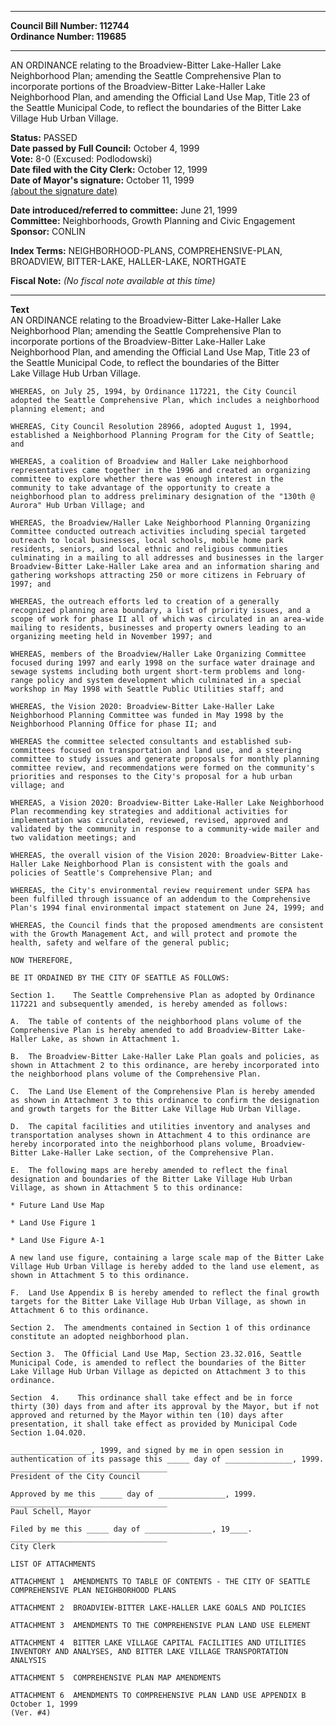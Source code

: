 * * * * *  
  
**Council Bill Number: [](#h0)[](#h2)112744**   
**Ordinance Number: 119685**  
  
* * * * *  
  
AN ORDINANCE relating to the Broadview-Bitter Lake-Haller Lake Neighborhood Plan; amending the Seattle Comprehensive Plan to incorporate portions of the Broadview-Bitter Lake-Haller Lake Neighborhood Plan, and amending the Official Land Use Map, Title 23 of the Seattle Municipal Code, to reflect the boundaries of the Bitter Lake Village Hub Urban Village.  
  
**Status:** PASSED   
**Date passed by Full Council:** October 4, 1999   
**Vote:** 8-0 (Excused: Podlodowski)   
**Date filed with the City Clerk:** October 12, 1999   
**Date of Mayor's signature:** October 11, 1999   
[(about the signature date)](/~public/approvaldate.htm)   
  
  
**Date introduced/referred to committee:** June 21, 1999   
**Committee:** Neighborhoods, Growth Planning and Civic Engagement   
**Sponsor:** CONLIN   
  
**Index Terms:** NEIGHBORHOOD-PLANS, COMPREHENSIVE-PLAN, BROADVIEW, BITTER-LAKE, HALLER-LAKE, NORTHGATE  
  
**Fiscal Note:** *(No fiscal note available at this time)*  
  
* * * * *  
  
**Text**  
    AN ORDINANCE relating to the Broadview-Bitter Lake-Haller Lake  
    Neighborhood Plan; amending the Seattle Comprehensive Plan to  
    incorporate portions of the Broadview-Bitter Lake-Haller Lake  
    Neighborhood Plan, and amending the Official Land Use Map, Title 23 of  
    the Seattle Municipal Code, to reflect the boundaries of the Bitter  
    Lake Village Hub Urban Village.  
  
    WHEREAS, on July 25, 1994, by Ordinance 117221, the City Council  
    adopted the Seattle Comprehensive Plan, which includes a neighborhood  
    planning element; and  
  
    WHEREAS, City Council Resolution 28966, adopted August 1, 1994,  
    established a Neighborhood Planning Program for the City of Seattle;  
    and  
  
    WHEREAS, a coalition of Broadview and Haller Lake neighborhood  
    representatives came together in the 1996 and created an organizing  
    committee to explore whether there was enough interest in the  
    community to take advantage of the opportunity to create a  
    neighborhood plan to address preliminary designation of the "130th @  
    Aurora" Hub Urban Village; and  
  
    WHEREAS, the Broadview/Haller Lake Neighborhood Planning Organizing  
    Committee conducted outreach activities including special targeted  
    outreach to local businesses, local schools, mobile home park  
    residents, seniors, and local ethnic and religious communities  
    culminating in a mailing to all addresses and businesses in the larger  
    Broadview-Bitter Lake-Haller Lake area and an information sharing and  
    gathering workshops attracting 250 or more citizens in February of  
    1997; and  
  
    WHEREAS, the outreach efforts led to creation of a generally  
    recognized planning area boundary, a list of priority issues, and a  
    scope of work for phase II all of which was circulated in an area-wide  
    mailing to residents, businesses and property owners leading to an  
    organizing meeting held in November 1997; and  
  
    WHEREAS, members of the Broadview/Haller Lake Organizing Committee  
    focused during 1997 and early 1998 on the surface water drainage and  
    sewage systems including both urgent short-term problems and long-  
    range policy and system development which culminated in a special  
    workshop in May 1998 with Seattle Public Utilities staff; and  
  
    WHEREAS, the Vision 2020: Broadview-Bitter Lake-Haller Lake  
    Neighborhood Planning Committee was funded in May 1998 by the  
    Neighborhood Planning Office for phase II; and  
  
    WHEREAS the committee selected consultants and established sub-  
    committees focused on transportation and land use, and a steering  
    committee to study issues and generate proposals for monthly planning  
    committee review, and recommendations were formed on the community's  
    priorities and responses to the City's proposal for a hub urban  
    village; and  
  
    WHEREAS, a Vision 2020: Broadview-Bitter Lake-Haller Lake Neighborhood  
    Plan recommending key strategies and additional activities for  
    implementation was circulated, reviewed, revised, approved and  
    validated by the community in response to a community-wide mailer and  
    two validation meetings; and  
  
    WHEREAS, the overall vision of the Vision 2020: Broadview-Bitter Lake-  
    Haller Lake Neighborhood Plan is consistent with the goals and  
    policies of Seattle's Comprehensive Plan; and  
  
    WHEREAS, the City's environmental review requirement under SEPA has  
    been fulfilled through issuance of an addendum to the Comprehensive  
    Plan's 1994 final environmental impact statement on June 24, 1999; and  
  
    WHEREAS, the Council finds that the proposed amendments are consistent  
    with the Growth Management Act, and will protect and promote the  
    health, safety and welfare of the general public;  
  
    NOW THEREFORE,  
  
    BE IT ORDAINED BY THE CITY OF SEATTLE AS FOLLOWS:  
  
    Section 1.    The Seattle Comprehensive Plan as adopted by Ordinance  
    117221 and subsequently amended, is hereby amended as follows:  
  
    A.  The table of contents of the neighborhood plans volume of the  
    Comprehensive Plan is hereby amended to add Broadview-Bitter Lake-  
    Haller Lake, as shown in Attachment 1.  
  
    B.  The Broadview-Bitter Lake-Haller Lake Plan goals and policies, as  
    shown in Attachment 2 to this ordinance, are hereby incorporated into  
    the neighborhood plans volume of the Comprehensive Plan.  
  
    C.  The Land Use Element of the Comprehensive Plan is hereby amended  
    as shown in Attachment 3 to this ordinance to confirm the designation  
    and growth targets for the Bitter Lake Village Hub Urban Village.  
  
    D.  The capital facilities and utilities inventory and analyses and  
    transportation analyses shown in Attachment 4 to this ordinance are  
    hereby incorporated into the neighborhood plans volume, Broadview-  
    Bitter Lake-Haller Lake section, of the Comprehensive Plan.  
  
    E.  The following maps are hereby amended to reflect the final  
    designation and boundaries of the Bitter Lake Village Hub Urban  
    Village, as shown in Attachment 5 to this ordinance:  
  
    * Future Land Use Map  
  
    * Land Use Figure 1  
  
    * Land Use Figure A-1  
  
    A new land use figure, containing a large scale map of the Bitter Lake  
    Village Hub Urban Village is hereby added to the land use element, as  
    shown in Attachment 5 to this ordinance.  
  
    F.  Land Use Appendix B is hereby amended to reflect the final growth  
    targets for the Bitter Lake Village Hub Urban Village, as shown in  
    Attachment 6 to this ordinance.  
  
    Section 2.  The amendments contained in Section 1 of this ordinance  
    constitute an adopted neighborhood plan.  
  
    Section 3.  The Official Land Use Map, Section 23.32.016, Seattle  
    Municipal Code, is amended to reflect the boundaries of the Bitter  
    Lake Village Hub Urban Village as depicted on Attachment 3 to this  
    ordinance.  
  
    Section  4.    This ordinance shall take effect and be in force  
    thirty (30) days from and after its approval by the Mayor, but if not  
    approved and returned by the Mayor within ten (10) days after  
    presentation, it shall take effect as provided by Municipal Code  
    Section 1.04.020.  
  
    __________________, 1999, and signed by me in open session in  
    authentication of its passage this _____ day of _______________, 1999.  
    ___________________________________  
    President of the City Council  
  
    Approved by me this _____ day of _______________, 1999.  
    ___________________________________  
    Paul Schell, Mayor  
  
    Filed by me this _____ day of _______________, 19____.  
    ___________________________________  
    City Clerk  
  
    LIST OF ATTACHMENTS  
  
    ATTACHMENT 1  AMENDMENTS TO TABLE OF CONTENTS - THE CITY OF SEATTLE  
    COMPREHENSIVE PLAN NEIGHBORHOOD PLANS  
  
    ATTACHMENT 2  BROADVIEW-BITTER LAKE-HALLER LAKE GOALS AND POLICIES  
  
    ATTACHMENT 3  AMENDMENTS TO THE COMPREHENSIVE PLAN LAND USE ELEMENT  
  
    ATTACHMENT 4  BITTER LAKE VILLAGE CAPITAL FACILITIES AND UTILITIES  
    INVENTORY AND ANALYSES, AND BITTER LAKE VILLAGE TRANSPORTATION  
    ANALYSIS  
  
    ATTACHMENT 5  COMPREHENSIVE PLAN MAP AMENDMENTS  
  
    ATTACHMENT 6  AMENDMENTS TO COMPREHENSIVE PLAN LAND USE APPENDIX B  
    October 1, 1999  
    (Ver. #4)  

